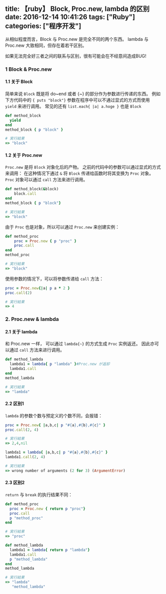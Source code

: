 title: 【ruby】 Block, Proc.new, lambda 的区别
date: 2016-12-14 10:41:26
tags: ["Ruby"]
categories: ["程序开发"]
---

从相似程度而言，Block 与 Proc.new 是完全不同的两个东西。
lambda 与 Proc.new 大致相同，但存在着若干区别。

如果无法完全好三者之间的联系与区别，很有可能会在不经意间造成BUG!

<!-- more -->

### 1 Block & Proc.new

#### 1.1 关于 Block

简单来说 `Block` 既是将 do~end 或者 {~} 的部分作为参数进行传递的东西。
例如下方代码中的 `{ puts "block"}`
参数在程序中可以不通过显式的方式而使用 `yield` 来进行调用。
常见的还有 `list.each{ |a| a.hoge }` 也是 `Block`

``` ruby
def method_block
  yield
end
method_block { p "block" }

# 実行結果
=> "block"
```

#### 1.2 关于 Proc.new

`Proc.new` 是将 `Block` 对象化后的产物。
之前的代码中的参数可以通过显式的方式来调用：
在这种情况下通过 `&` 将 `Block` 传递给函数时将其变换为 `Proc` 对象。
`Proc` 对象可以通过 `call` 方法来进行调用。

``` ruby
def method_block(&block)
    block.call
end
method_block { p "block"}

# 実行結果
=> "block"
```

由于 `Proc` 也是对象，所以可以通过 `Proc.new` 来创建实例：

``` ruby
def method_proc
    proc = Proc.new { p "proc" }
    proc.call
end
method_proc

# 実行結果
=> "block"
```

使用参数的情况下，可以将参数传递给 `call` 方法：

``` ruby
proc = Proc.new{|a| p a * 2 }
proc.call(2)

# 実行結果
=> 4
```

### 2. Proc.new & lambda
#### 2.1 关于 lambda

和 Proc.new 一样， 可以通过 `lambda{~}` 的方式生成 `Proc` 实例返还。
因此亦可以通过 `call` 方法来进行调用。

``` ruby
def method_lambda
  lambda1 = lambda{ p "lambda" }#Proc.new が返却
  lambda1.call
end
method_lambda

# 実行結果
=> "lambda"
```

#### 2.2 区别1

`lambda` 的参数个数与预定义的个数不同，会报错：

``` ruby
proc = Proc.new{ |a,b,c| p "#{a},#{b},#{c}" }
proc.call(2, 4)

# 実行結果
=> 2,4,nil
```

``` ruby
lambda1 = lambda{ |a,b,c| p "#{a},#{b},#{c}" }
lambda1.call(2, 4)

# 実行結果
=> wrong number of arguments (2 for 3) (ArgumentError)
```

#### 2.3 区别2

`return` 与 `break` 的执行结果不同：

``` ruby
def method_proc
  proc = Proc.new { return p "proc"}
  proc.call
  p "method_proc"
end

# 実行結果
=> "proc"
```

``` ruby
def method_lambda
  lambda1 = lambda{ return p "lambda"}
  lambda1.call
  p "method_lambda"
end
method_lambda

# 実行結果
=> "lambda"
   "method_lambda"
```
